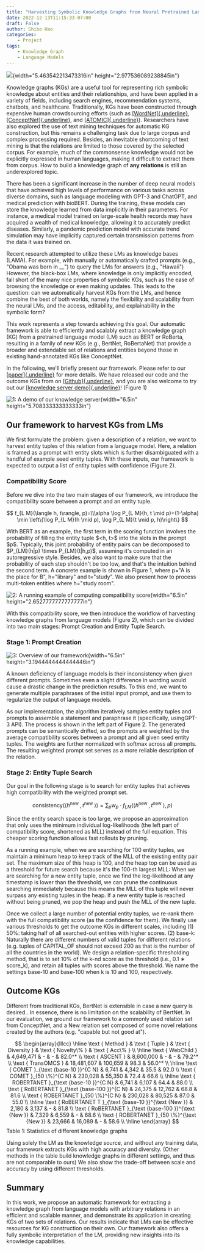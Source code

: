 ```yaml
---
title: "Harvesting Symbolic Knowledge Graphs from Neural Pretrained Language Models"
date: 2022-12-13T11:15:33-07:00
draft: False
author: Shibo Hao
categories:
    - Project
tags:
    - Knowledge Graph
    - Language Models
---
```


![](/bertnet_1.png){width="5.463542213473316in"
height="2.977536089238845in"}

Knowledge graphs (KGs) are a useful tool for representing rich symbolic
knowledge about entities and their relationships, and have been applied
in a variety of fields, including search engines, recommendation
systems, chatbots, and healthcare. Traditionally, KGs have been
constructed through expensive human crowdsourcing efforts (such as
[[WordNet]{.underline}](https://wordnet.princeton.edu/),
[[ConceptNet]{.underline}](https://conceptnet.io/), and
[[ATOMIC]{.underline}](https://allenai.org/data/atomic-2020)).
Researchers have also explored the use of text mining techniques for
automatic KG construction, but this remains a challenging task due to
large corpus and complex processing required. Besides, an inevitable
shortcoming of text mining is that the relations are limited to those
covered by the selected corpus. For example, much of the commonsense
knowledge would not be explicitly expressed in human languages, making
it difficult to extract them from corpus. How to build a knowledge graph
of **any relations** is still an underexplored topic.

There has been a significant increase in the number of deep neural
models that have achieved high levels of performance on various tasks
across diverse domains, such as language modeling with GPT-3 and
ChatGPT, and medical prediction with bioBERT. During the training, these
models can store the knowledge learned from data implicitly in their
parameters. For instance, a medical model trained on large-scale health
records may have acquired a wealth of medical knowledge, allowing it to
accurately predict diseases. Similarly, a pandemic prediction model with
accurate trend simulation may have implicitly captured certain
transmission patterns from the data it was trained on.

Recent research attempted to utilize these LMs as knowledge bases
(LAMA). For example, with manually or automatically crafted prompts
(e.g., \"Obama was born in \_\_\") to query the LMs for answers (e.g.,
\"Hawaii\") However, the black-box LMs, where knowledge is only
implicitly encoded, fall short of the many nice properties of symbolic
KGs, such as the ease of browsing the knowledge or even making updates.
This leads to the question: can we automatically harvest KGs from the
LMs, and hence combine the best of both worlds, namely the flexibility
and scalability from the neural LMs, and the access, editability, and
explainability in the symbolic form?

This work represents a step towards achieving this goal. Our automatic
framework is able to efficiently and scalably extract a knowledge graph
(KG) from a pretrained language model (LM) such as BERT or RoBerta,
resulting in a family of new KGs (e.g., BertNet, RoBertaNet) that
provide a broader and extendable set of relations and entities beyond
those in existing hand-annotated KGs like ConceptNet.

In the following, we'll briefly present our framework. Please refer to
our [[paper]{.underline}](https://arxiv.org/pdf/2206.14268.pdf) for more
details. We have released our code and the outcome KGs from on
[[Github]{.underline}](https://github.com/tanyuqian/knowledge-harvest-from-lms/),
and you are also welcome to try out our [[knowledge server
demo]{.underline}](http://lmnet.io)! (Figure 1)

![1: A demo of our knowledge server](/bertnet_demo_screenshot.png){width="6.5in" height="5.708333333333333in"}


## Our framework to harvest KGs from LMs

We first formulate the problem: given a description of a relation, we
want to harvest entity tuples of this relation from a language model.
Here, a relation is framed as a prompt with entity slots which is
further disambiguated with a handful of example seed entity tuples. With
these inputs, our framework is expected to output a list of entity
tuples with confidence (Figure 2).

### Compatibility Score

Before we dive into the two main stages of our framework, we introduce
the compatibility score between a prompt and an entity tuple.

$$
f_{L M}(\langle h, t\rangle, p)=\\\alpha \log P_{L M}(h, t \mid p)+(1-\alpha) \min \left\{\log P_{L M}(h \mid p), \log P_{L M}(t \mid p, h)\right\}
$$

With BERT as an example, the first term in the scoring function involves
the probability of filling the entity tuple \$\<h, t\>\$ into the slots
in the prompt \$p\$. Typically, this joint probability of entity pairs
can be decomposed to \$P\_{LM}(h\|p) \\times P\_{LM}(t\|h,p)\$, assuming
it's computed in an autoregressive style. Besides, we also want to make
sure that the probability of each step shouldn't be too low, and that's
the intuition behind the second term. A concrete example is shown in
Figure 1, where p="A is the place for B", h="library" and t="study". We
also present how to process multi-token entities where h="study room".

![2: A running example of computing compatibility score](/bertnet_2.png){width="6.5in" height="2.6527777777777777in"}

With this compatibility score, we then introduce the workflow of
harvesting knowledge graphs from language models (Figure 2), which can
be divided into two main stages: Prompt Creation and Entity Tuple
Search.

### Stage 1: Prompt Creation

![3: Overview of our framework](/bertnet_3.png){width="6.5in" height="3.1944444444444446in"}

A known deficiency of language models is their inconsistency when given
different prompts. Sometimes even a slight difference in wording would
cause a drastic change in the prediction results. To this end, we want
to generate multiple paraphrases of the initial input prompt, and use
them to regularize the output of language models.

As our implementation, the algorithm iteratively samples entity tuples
and prompts to assemble a statement and paraphrase it (specifically,
usingGPT-3 API). The process is shown in the left part of Figure 2. The
generated prompts can be semantically drifted, so the prompts are
weighted by the average compatibility scores between a prompt and all
given seed entity tuples. The weights are further normalized with
softmax across all prompts. The resulting weighted prompt set serves as
a more reliable description of the relation.

### Stage 2: Entity Tuple Search

Our goal in the following stage is to search for entity tuples that
achieves high compatibility with the weighted prompt set.

$$
\text{consistency} \left(\left\langle h^{\text {new }}, t^{\text {new }}\right\rangle\right)=\sum_p w_p \cdot f_{L M}\left(\left\langle h^{\text {new }}, t^{\text {new }}\right\rangle, p\right)
$$

Since the entity search space is too large, we propose an approximation
that only uses the minimum individual log-likelihoods (the left part of
compatibility score, shortened as MLL) instead of the full equation.
This cheaper scoring function allows fast rollouts by pruning.

As a running example, when we are searching for 100 entity tuples, we
maintain a minimum heap to keep track of the MLL of the existing entity
pair set. The maximum size of this heap is 100, and the heap top can be
used as a threshold for future search because it's the 100-th largest
MLL: When we are searching for a new entity tuple, once we find the
log-likelihood at any timestamp is lower than the threshold, we can
prune the continuous searching immediately because this means the MLL of
this tuple will never surpass any existing tuples in the heap. If a new
entity tuple is reached without being pruned, we pop the heap and push
the MLL of the new tuple.

Once we collect a large number of potential entity tuples, we re-rank
them with the full compatibility score (as the confidence for them). We
finally use various thresholds to get the outcome KGs in different
scales, including (1) 50%: taking half of all searched-out entities with
higher scores. (2) base-k: Naturally there are different numbers of
valid tuples for different relations (e.g. tuples of CAPITAL\_OF should
not exceed 200 as that is the number of all the countries in the world).
We design a relation-specific thresholding method, that is to set 10% of
the k-nd score as the threshold (i.e., 0.1 ∗ score\_k), and retain all
tuples with scores above the threshold. We name the settings base-10 and
base-100 when k is 10 and 100, respectively.

## Outcome KGs

Different from traditional KGs, BertNet is extensible in case a new
query is desired.. In essence, there is no limitation on the scalability
of BertNet. In our evaluation, we ground our framework to a commonly
used relation set from ConceptNet, and a New relation set composed of
some novel relations created by the authors (e.g. "capable but not good
at").




$$
\begin{array}{lllcc}
\hline \text { Method } & \text { Tuple } & \text { Diversity } & \text { Novelty\% } & \text { Acc\% } \\
\hline \text { WebChild } & 4,649,471 & - & - & 82.0^* \\
\text { ASCENT } & 8,600,000 & - & - & 79.2^* \\
\text { TransOMCS } & 18,481,607 & 100,659 & 98.3 & 56.0^* \\
\hline \text { COMET }_{\text {base-10 }}^{C N} & 6,741 & 4,342 & 35.5 & 92.0 \\
\text { COMET }_{50 \%}^{C N} & 230,028 & 55,350 & 72.4 & 66.6 \\
\hline \text { ROBERTANET }_{\text {base-10 }}^{C N} & 6,741 & 6,107 & 64.4 & 88.0 \\
\text { RoBERTANET }_{\text {base-100 }}^{C N} & 24,375 & 12,762 & 68.8 & 81.6 \\
\text { ROBERTANET }_{50 \%}^{C N} & 230,028 & 80,525 & 87.0 & 55.0 \\
\hline \text { RoBERTANET T }_{\text {base-10 }}^{\text {New }} & 2,180 & 3,137 & - & 81.8 \\
\text { RoBERTANET }_{\text {base-100 }}^{\text {New }} & 7,329 & 6,559 & - & 68.6 \\
\text { ROBERTANET }_{50 \%}^{\text {New }} & 23,666 & 16,089 & - & 58.6 \\
\hline
\end{array}
$$
Table 1: Statistics of different knowledge graphs

Using solely the LM as the knowledge source, and without any training
data, our framework extracts KGs with high accuracy and diversity.
(Other methods in the table build knowledge graphs in different
settings, and thus are not comparable to ours) We also show the
trade-off between scale and accuracy by using different thresholds.

## Summary

In this work, we propose an automatic framework for extracting a
knowledge graph from language models with arbitrary relations in an
efficient and scalable manner, and demonstrate its application in
creating KGs of two sets of relations. Our results indicate that LMs can
be effective resources for KG construction on their own. Our framework
also offers a fully symbolic interpretation of the LM, providing new
insights into its knowledge capabilities.